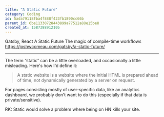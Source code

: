 ```yaml
---
title: "A Static Future"
category: Coding
id: 5ada79118fba4f888f423fb1890cc66b
parent_id: 6be11330728443899a77512a88e15be8
created_at: 1587388912105
---
```


Gatsby, React
A Static Future
The magic of compile-time workflows
https://joshwcomeau.com/gatsby/a-static-future/

---

The term “static” can be a little overloaded, and occasionally a little misleading. Here's how I'd define it:
> A static website is a website where the initial HTML is prepared ahead of time, not dynamically generated by a server on request.

For pages consisting mostly of user-specific data, like an analytics dashboard, we probably don't want to do this (especially if that data is private/sensitive).

RK: Static would solve a problem where being on HN kills your site.
                